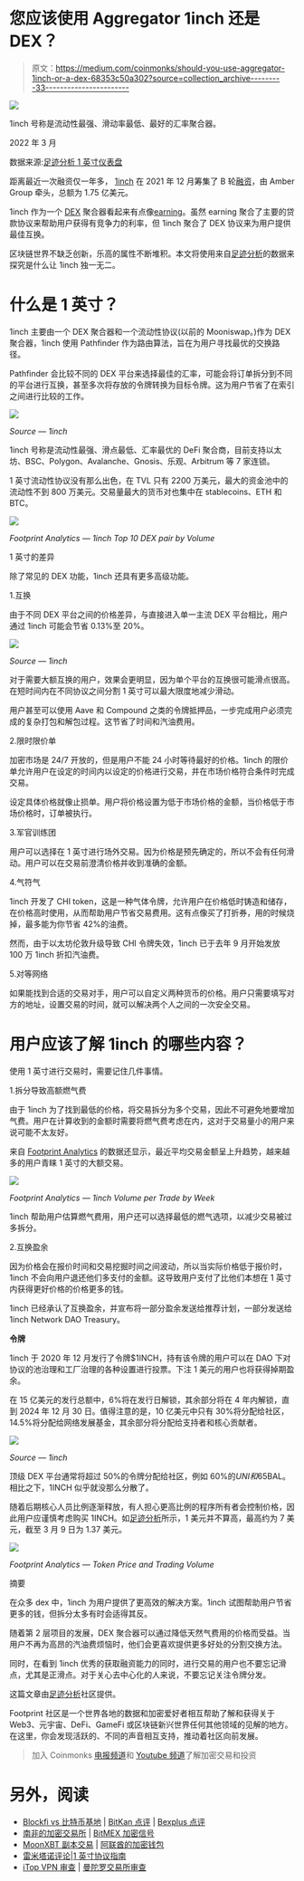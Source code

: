 # 您应该使用 Aggregator 1inch 还是 DEX？

> 原文：<https://medium.com/coinmonks/should-you-use-aggregator-1inch-or-a-dex-68353c50a302?source=collection_archive---------33----------------------->

![](img/9a442da23672960edf86ed557ae1b27e.png)

1inch 号称是流动性最强、滑动率最低、最好的汇率聚合器。

2022 年 3 月

数据来源:[足迹分析 1 英寸仪表盘](https://www.footprint.network/guest/dashboard/1-inch-dashboard-fp-634e2c78-2b71-41e7-a433-4a815095b5ab?days=past3months~&name=1inch-network&channel=ENG-219#secret=627FE9862E05D0D52F9EEB3C120AFFDA)

距离最近一次融资仅一年多， [1inch](https://www.footprint.network/guest/dashboard/1-inch-dashboard-fp-634e2c78-2b71-41e7-a433-4a815095b5ab?days=past3months~&name=1inch-network&channel=ENG-219#secret=627FE9862E05D0D52F9EEB3C120AFFDA) 在 2021 年 12 月筹集了 B 轮[融资](https://www.footprint.network/guest/dashboard/follow-financing-project-fp-3aff6ad6-7cd3-4bf8-9923-a99ad34682a2?channel=ENG-219#secret=AAE7A5CA5895901858EF02F0D8C90EEC)，由 Amber Group 牵头，总额为 1.75 亿美元。

1inch 作为一个 [DEX](https://www.footprint.network/guest/dashboard/dex-analysis-dashboard-fp-27cb8708-0a33-42f2-97f4-2e5903c114c2?date=past60days&name=curve&symbol=crv&token_address=0xd533a949740bb3306d119cc777fa900ba034cd52&channel=ENG-219#secret=1D628641BEE243DC98140AB0D45EA7B4) 聚合器看起来有点像[earning](https://www.footprint.network/guest/dashboard/yearn-dashboard-fp-62851bde-cc52-44a9-ae5b-5888dac32aea?days=past3months~&name=yearn-finance&date=2021-12-17&channel=ENG-219#secret=8B60B5CEC21D3A6938102538FD8A373F)。虽然 earning 聚合了主要的贷款协议来帮助用户获得有竞争力的利率，但 1inch 聚合了 DEX 协议来为用户提供最佳互换。

区块链世界不缺乏创新，乐高的属性不断堆积。本文将使用来自[足迹分析](https://www.footprint.network/?channel=ENG-219)的数据来探究是什么让 1inch 独一无二。

# 什么是 1 英寸？

1inch 主要由一个 DEX 聚合器和一个流动性协议(以前的 Mooniswap。)作为 DEX 聚合器，1inch 使用 Pathfinder 作为路由算法，旨在为用户寻找最优的交换路径。

Pathfinder 会比较不同的 DEX 平台来选择最佳的汇率，可能会将订单拆分到不同的平台进行互换，甚至多次将存放的令牌转换为目标令牌。这为用户节省了在索引之间进行比较的工作。

![](img/5acf044a4ef81db64d61ce0ec0f41f6c.png)

*Source — 1inch*

1inch 号称是流动性最强、滑点最低、汇率最优的 DeFi 聚合商，目前支持以太坊、BSC、Polygon、Avalanche、Gnosis、乐观、Arbitrum 等 7 家连锁。

1 英寸流动性协议没有那么出色，在 TVL 只有 2200 万美元，最大的资金池中的流动性不到 800 万美元。交易量最大的货币对也集中在 stablecoins、ETH 和 BTC。

![](img/73358a7f671b3e9663f6dc9f998ff007.png)

*Footprint Analytics — 1inch Top 10 DEX pair by Volume*

1 英寸的差异

除了常见的 DEX 功能，1inch 还具有更多高级功能。

1.互换

由于不同 DEX 平台之间的价格差异，与直接进入单一主流 DEX 平台相比，用户通过 1inch 可能会节省 0.13%至 20%。

![](img/02d599276da1e65604747e6e23ea55ca.png)

*Source — 1inch*

对于需要大额互换的用户，效果会更明显，因为单个平台的互换很可能滑点很高。在短时间内在不同协议之间分割 1 英寸可以最大限度地减少滑动。

用户甚至可以使用 Aave 和 Compound 之类的令牌抵押品，一步完成用户必须完成的复杂打包和解包过程。这节省了时间和汽油费用。

2.限时限价单

加密市场是 24/7 开放的，但是用户不能 24 小时等待最好的价格。1inch 的限价单允许用户在设定的时间内以设定的价格进行交易，并在市场价格符合条件时完成交易。

设定具体价格就像止损单。用户将价格设置为低于市场价格的金额，当价格低于市场价格时，订单被执行。

3.军官训练团

用户可以选择在 1 英寸进行场外交易。因为价格是预先确定的，所以不会有任何滑动。用户可以在交易前澄清价格并收到准确的金额。

4.气符气

1inch 开发了 CHI token，这是一种气体令牌，允许用户在价格低时铸造和储存，在价格高时使用，从而帮助用户节省交易费用。这有点像买了打折券，用的时候烧掉，最多能为你节省 42%的油费。

然而，由于以太坊伦敦升级导致 CHI 令牌失效，1inch 已于去年 9 月开始发放 100 万 1inch 折扣汽油费。

5.对等网络

如果能找到合适的交易对手，用户可以自定义两种货币的价格。用户只需要填写对方的地址，设置交易的时间，就可以解决两个人之间的一次安全交易。

# 用户应该了解 1inch 的哪些内容？

使用 1 英寸进行交易时，需要记住几件事情。

1.拆分导致高额燃气费

由于 1inch 为了找到最低的价格，将交易拆分为多个交易，因此不可避免地要增加气费。用户在计算收到的金额时需要将燃气费考虑在内，这对于交易量小的用户来说可能不太友好。

来自 [Footprint Analytics](https://www.footprint.network/?channel=ENG-219) 的数据还显示，最近平均交易金额呈上升趋势，越来越多的用户青睐 1 英寸的大额交易。

![](img/6e9b5cf73e99be2f723687fd22830fb2.png)

*Footprint Analytics — 1inch Volume per Trade by Week*

1inch 帮助用户估算燃气费用，用户还可以选择最低的燃气选项，以减少交易被过多拆分。

2.互换盈余

因为价格会在报价时间和交易挖掘时间之间波动，所以当实际价格低于报价时，1inch 不会向用户退还他们多支付的金额。这导致用户支付了比他们本想在 1 英寸内获得更好价格的价格更多的钱。

1inch 已经承认了互换盈余，并宣布将一部分盈余发送给推荐计划，一部分发送给 1inch Network DAO Treasury。

**令牌**

1inch 于 2020 年 12 月发行了令牌$1INCH，持有该令牌的用户可以在 DAO 下对协议的池治理和工厂治理的各种设置进行投票。下注 1 美元的用户也将获得掉期盈余。

在 15 亿美元的发行总额中，6%将在发行日解锁，其余部分将在 4 年内解锁，直到 2024 年 12 月 30 日。值得注意的是，10 亿美元中只有 30%将分配给社区，14.5%将分配给网络发展基金，其余部分将分配给支持者和核心贡献者。

![](img/65c8f2909751edf59b0d026f0ce64646.png)

*Source — 1inch*

顶级 DEX 平台通常将超过 50%的令牌分配给社区，例如 60%的$UNI 和 65%的$BAL。相比之下，1INCH 似乎就没那么分散了。

随着后期核心人员比例逐渐释放，有人担心更高比例的程序所有者会控制价格，因此用户应谨慎考虑购买 1INCH。如[足迹分析](https://www.footprint.network/?channel=ENG-219)所示，1 美元并不算高，最高约为 7 美元，截至 3 月 9 日为 1.37 美元。

![](img/25a630c9650784a7e948ebcecaae574f.png)

*Footprint Analytics — Token Price and Trading Volume*

摘要

在众多 dex 中，1inch 为用户提供了更高效的解决方案。1inch 试图帮助用户节省更多的钱，但拆分太多有时会适得其反。

随着第 2 层项目的发展，DEX 聚合器可以通过降低天然气费用的价格而受益。当用户不再为高昂的汽油费烦恼时，他们会更喜欢提供更多好处的分割交换方法。

同时，在看到 1inch 优秀的获取融资能力的同时，进行交易的用户也不要忘记滑点，尤其是正滑点。对于关心去中心化的人来说，不要忘记关注令牌分发。

这篇文章由[足迹分析](https://www.footprint.network/)社区提供。

Footprint 社区是一个世界各地的数据和加密爱好者相互帮助了解和获得关于 Web3、元宇宙、DeFi、GameFi 或区块链新兴世界任何其他领域的见解的地方。在这里，你会发现活跃的、不同的声音相互支持，推动着社区向前发展。

> 加入 Coinmonks [电报频道](https://t.me/coincodecap)和 [Youtube 频道](https://www.youtube.com/c/coinmonks/videos)了解加密交易和投资

# 另外，阅读

*   [Blockfi vs 比特币基地](https://coincodecap.com/blockfi-vs-coinbase) | [BitKan 点评](https://coincodecap.com/bitkan-review) | [Bexplus 点评](https://coincodecap.com/bexplus-review)
*   [南非的加密交易所](https://coincodecap.com/crypto-exchanges-in-south-africa) | [BitMEX 加密信号](https://coincodecap.com/bitmex-crypto-signals)
*   [MoonXBT 副本交易](https://coincodecap.com/moonxbt-copy-trading) | [阿联酋的加密钱包](https://coincodecap.com/crypto-wallets-in-uae)
*   [雷米塔诺评论](https://coincodecap.com/remitano-review)|[1 英寸协议指南](https://coincodecap.com/1inch)
*   [iTop VPN 审查](https://coincodecap.com/itop-vpn-review) | [曼陀罗交易所审查](https://coincodecap.com/mandala-exchange-review)
